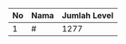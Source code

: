 | No | Nama            | Jumlah Level |
|----|-----------------|--------------|
| 1  | #    |    1277        |
